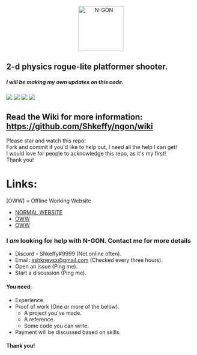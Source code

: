 <p align="center">
  <a href="http://www.ngon.cf/" target="blank"><img src="https://i.imgur.com/xM2gDVX.png" width="120" alt="N-GON" /></a>
</p>

## 2-d physics rogue-lite platformer shooter.
##### I will be making my own updates on this code.

<p align="left">
<img src="https://img.shields.io/github/stars/Shkeffy/ngon?style=for-the-badge&logo=appveyor">
<img src="https://img.shields.io/github/forks/Shkeffy/ngon?style=for-the-badge&logo=appveyor">
<img src="https://img.shields.io/github/license/Shkeffy/ngon?style=for-the-badge&logo=appveyor">
<img src="https://img.shields.io/github/downloads/Shkeffy/ngon/total?style=for-the-badge&logo=appveyor">
</p>

## Read the Wiki for more information: https://github.com/Shkeffy/ngon/wiki
Please star and watch this repo!
<br>Fork and commit if you'd like to help out, I need all the help I can get!
<br>I would love for people to acknowledge this repo, as it's my first!
<br>Thank you!

# Links:
[OWW] = Offline Working Website
- [NORMAL WEBSITE](https://shkeffy.github.io/ngon/)
- [OWW](https://www.ngon.cf)
- [OWW](https://ngon.shkeffy.repl.co)

### I *am* looking for help with N-GON. Contact me for more details
- Discord - Shkeffy#9999 (Not online often).
- Email: xshknevsx@gmail.com (Checked every three hours).
- Open an issue (Ping me).
- Start a discussion (Ping me).<br>
#### You need:
- Experience.
- Proof of work (One or more of the below).
  - A project you've made.
  - A reference.
  - Some code you can write.
- Payment will be discussed based on skills.
#### Thank you!
